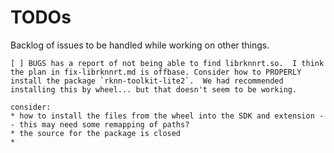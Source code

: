 # TODOs

Backlog of issues to be handled while working on other things.

```text
[ ] BUGS has a report of not being able to find librknnrt.so.  I think the plan in fix-librknnrt.md is offbase. Consider how to PROPERLY install the package `rknn-toolkit-lite2`.  We had recommended installing this by wheel... but that doesn't seem to be working.

consider:
* how to install the files from the wheel into the SDK and extension -- this may need some remapping of paths?
* the source for the package is closed
*
```

```sh

```